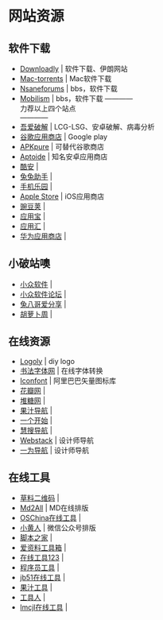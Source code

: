 # 网站资源

## 软件下载

- [Downloadly](https://downloadly.ir/) | 软件下载、伊朗网站
- [Mac-torrents](https://mac-torrents.io/) | Mac软件下载
- [Nsaneforums](https://nsaneforums.com/forum/48-software-updates/) | bbs，软件下载
- [Mobilism](https://forum.mobilism.org/viewforum.php?f=399) | bbs，软件下载
————  
力荐以上四个站点  
————  
- [吾爱破解](https://www.52pojie.cn/) | LCG-LSG、安卓破解、病毒分析
- [谷歌应用商店](https://play.google.com/) | Google play
- [APKpure](https://apkpure.com/cn/) | 可替代谷歌商店
- [Aptoide](https://aptoide.com/) | 知名安卓应用商店
- [酷安](https://www.coolapk.com/) | 
- [兔兔助手](https://www.tutuapp.com/) | 
- [手机乐园](https://www.shouji.com.cn/) | 
- [Apple Store](https://www.apple.com/) | iOS应用商店
- [豌豆荚](https://www.wandoujia.com/) | 
- [应用宝](https://sj.qq.com/) | 
- [应用汇](http://www.appchina.com/) | 
- [华为应用商店](https://appgallery.huawei.com/#/) | 

## 小破站噢

- [小众软件](https://www.appinn.com/) | 
- [小众软件论坛](https://meta.appinn.net/) | 
- [兔八哥爱分享](http://www.rjafx.com/) | 
- [胡萝卜周](https://www.carrotchou.com/) | 

## 在线资源

- [Logoly](https://www.logoly.pro/) | diy logo
- [书法字体网](http://www.diyiziti.com/) | 在线字体转换
- [Iconfont](https://www.iconfont.cn/) | 阿里巴巴矢量图标库
- [花瓣网](https://huaban.com/) | 
- [堆糖网](https://www.duitang.com/) | 
- [果汁导航](http://guozhivip.com/) | 
- [一个开始](https://aur.one/) | 
- [慧搜导航](http://www.huisou.org/) | 
- [Webstack](http://webstack.cc/) | 设计师导航
- [一为导航](https://nav.iowen.cn/) | 设计师导航

## 在线工具

- [草料二维码](https://cli.im/) | 
- [Md2All](http://md.aclickall.com/) | MD在线排版
- [OSChina在线工具](https://tool.oschina.net/) | 
- [小黄人](http://ipaiban.com/) | 微信公众号排版
- [脚本之家](https://www.jb51.net/) | 
- [爱资料工具箱](http://www.toolnb.com/) | 
- [在线工具123](http://www.gjw123.com/) | 
- [程序员工具](https://tool.lu/) | 
- [jb51在线工具](http://tools.jb51.net/) | 
- [果汁工具](http://guozhivip.com/tool/) | 
- [工具人](https://www.toolfk.com/) | 
- [lmcjl在线工具](https://www.lmcjl.com/) | 